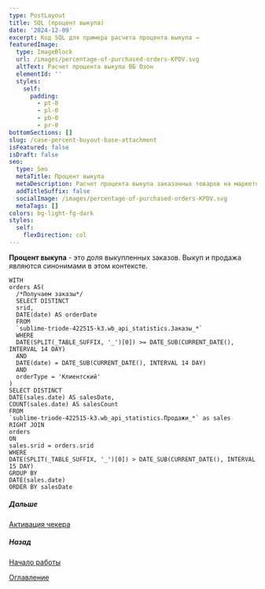```yaml
---
type: PostLayout
title: SQL (процент выкупа)
date: '2024-12-09'
excerpt: Код SQL для примера расчета процента выкупа →
featuredImage:
  type: ImageBlock
  url: /images/percentage-of-purchased-orders-KPDV.svg
  altText: Расчет процента выкупа ВБ Озон
  elementId: ''
  styles:
    self:
      padding:
        - pt-0
        - pl-0
        - pb-0
        - pr-0
bottomSections: []
slug: /case-percent-buyout-base-attachment
isFeatured: false
isDraft: false
seo:
  type: Seo
  metaTitle: Процент выкупа
  metaDescription: Расчет процента выкупа заказанных товаров на маркетплейсе
  addTitleSuffix: false
  socialImage: /images/percentage-of-purchased-orders-KPDV.svg
  metaTags: []
colors: bg-light-fg-dark
styles:
  self:
    flexDirection: col
---
```

**Процент выкупа** - это доля выкупленных заказов. Выкуп и продажа являются синонимами в этом контексте.

```
WITH
orders AS(  
  /*Получаем заказы*/  
  SELECT DISTINCT  
  srid,  
  DATE(date) AS orderDate  
  FROM   
  `sublime-triode-422515-k3.wb_api_statistics.Заказы_*`  
  WHERE  
  DATE(SPLIT(_TABLE_SUFFIX, '_')[0]) >= DATE_SUB(CURRENT_DATE(), INTERVAL 14 DAY)  
  AND  
  DATE(date) = DATE_SUB(CURRENT_DATE(), INTERVAL 14 DAY)  
  AND  
  orderType = 'Клиентский'
)
SELECT DISTINCT
DATE(sales.date) AS salesDate,
COUNT(sales.date) AS salesCount
FROM
`sublime-triode-422515-k3.wb_api_statistics.Продажи_*` as sales
RIGHT JOIN
orders
ON
sales.srid = orders.srid
WHERE
DATE(SPLIT(_TABLE_SUFFIX, '_')[0]) > DATE_SUB(CURRENT_DATE(), INTERVAL 15 DAY)
GROUP BY
DATE(sales.date)
ORDER BY salesDate
```

##### Дальше

[Активация чекера](/blog/google-script-authorization/)

##### Назад

[Начало работы](/blog/beginning-of-use/)

[Оглавление](/table-of-contents)
